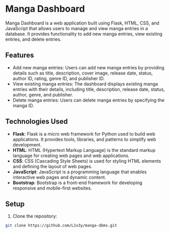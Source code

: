 # Manga Dashboard

Manga Dashboard is a web application built using Flask, HTML, CSS, and JavaScript that allows users to manage and view manga entries in a database. It provides functionality to add new manga entries, view existing entries, and delete entries.

## Features

- Add new manga entries: Users can add new manga entries by providing details such as title, description, cover image, release date, status, author ID, rating, genre ID, and publisher ID.
- View existing manga entries: The dashboard displays existing manga entries with their details, including title, description, release date, status, author, genre, and publisher.
- Delete manga entries: Users can delete manga entries by specifying the manga ID.

## Technologies Used

- **Flask**: Flask is a micro web framework for Python used to build web applications. It provides tools, libraries, and patterns to simplify web development.
- **HTML**: HTML (Hypertext Markup Language) is the standard markup language for creating web pages and web applications.
- **CSS**: CSS (Cascading Style Sheets) is used for styling HTML elements and defining the layout of web pages.
- **JavaScript**: JavaScript is a programming language that enables interactive web pages and dynamic content.
- **Bootstrap**: Bootstrap is a front-end framework for developing responsive and mobile-first websites.

## Setup

1. Clone the repository:

```bash
git clone https://github.com/L1v3y/manga-dbms.git
